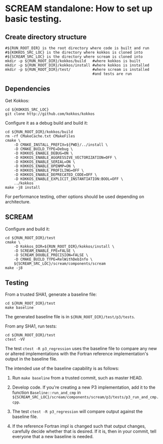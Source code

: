# SCREAM standalone: How to set up basic testing.

## Create directory structure
```
#${RUN_ROOT_DIR} is the root directory where code is built and run
#${KOKKOS_SRC_LOC} is the directory where kokkos is cloned into
#${SCREAM_SRC_LOC} is the directory where scream is cloned into
mkdir -p ${RUN_ROOT_DIR}/kokkos/build   #where kokkos is built
mkdir -p ${RUN_ROOT_DIR}/kokkos/install #where kokkos is installed
mkdir -p ${RUN_ROOT_DIR}/test/          #where scream is installed
                                        #and tests are run
```

## Dependencies
Get Kokkos:
```
cd ${KOKKOS_SRC_LOC}
git clone http://github.com/kokkos/kokkos
```
Configure it as a debug build and build it:
```
cd ${RUN_ROOT_DIR}/kokkos/build
rm -rf CMakeCache.txt CMakeFiles
cmake \
    -D CMAKE_INSTALL_PREFIX=${PWD}/../install \
    -D CMAKE_BUILD_TYPE=Debug \
    -D KOKKOS_ENABLE_DEBUG=ON \
    -D KOKKOS_ENABLE_AGGRESSIVE_VECTORIZATION=OFF \
    -D KOKKOS_ENABLE_SERIAL=ON \
    -D KOKKOS_ENABLE_OPENMP=ON \
    -D KOKKOS_ENABLE_PROFILING=OFF \
    -D KOKKOS_ENABLE_DEPRECATED_CODE=OFF \
    -D KOKKOS_ENABLE_EXPLICIT_INSTANTIATION:BOOL=OFF \
    ../kokkos
make -j8 install
```
For performance testing, other options should be used depending on architecture.

## SCREAM
Configure and build it:
```
cd ${RUN_ROOT_DIR}/test
cmake \
    -D Kokkos_DIR=${RUN_ROOT_DIR}/kokkos/install \
    -D SCREAM_ENABLE_FPE=FALSE \
    -D SCREAM_DOUBLE_PRECISION=FALSE \
    -D CMAKE_BUILD_TYPE=RelWithDebInfo \
    ${SCREAM_SRC_LOC}/scream/components/scream
make -j8
```

## Testing
From a trusted SHA1, generate a baseline file:
```
cd ${RUN_ROOT_DIR}/test
make baseline
```
The generated baseline file is in `${RUN_ROOT_DIR}/test/p3/tests`.

From any SHA1, run tests:
```
cd ${RUN_ROOT_DIR}/test
ctest -VV
```
The test `ctest -R p3_regression` uses the baseline file to compare any new or
altered implementations with the Fortran reference implementation's output in
the baseline file.

The intended use of the baseline capability is as follows:

1. Run `make baseline` from a trusted commit, such as master HEAD.

2. Develop code. If you're creating a new P3 implementation, add it to the
function `Baseline::run_and_cmp` in
`${SCREAM_SRC_LOC}/scream/components/scream/p3/tests/p3_run_and_cmp.cpp`.

3. The test `ctest -R p3_regression` will compare output against the baseline
file.

4. If the reference Fortran impl is changed such that output changes, carefully
decide whether that is desired. If it is, then in your commit, tell everyone
that a new baseline is needed.

